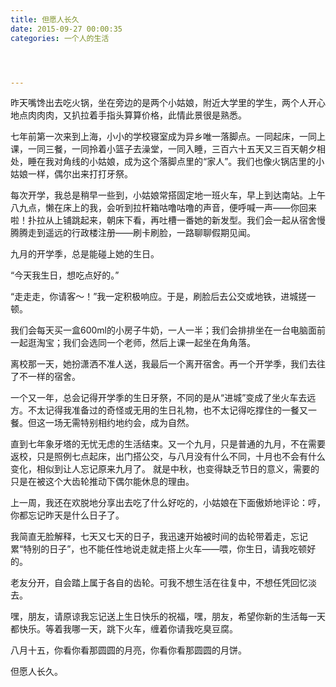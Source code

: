 ```yaml
---
title: 但愿人长久
date: 2015-09-27 00:00:35
categories: 一个人的生活




---
```


昨天嘴馋出去吃火锅，坐在旁边的是两个小姑娘，附近大学里的学生，两个人开心地点肉肉肉，又扒拉着手指头算算价格，此情此景很是熟悉。



七年前第一次来到上海，小小的学校寝室成为异乡唯一落脚点。一同起床，一同上课，一同三餐，一同拎着小篮子去澡堂，一同入睡，三百六十五天又三百天朝夕相处，睡在我对角线的小姑娘，成为这个落脚点里的“家人”。我们也像火锅店里的小姑娘一样，偶尔出来打打牙祭。

每次开学，我总是稍早一些到，小姑娘常搭固定地一班火车，早上到达南站。上午八九点，懒在床上的我，会听到拉杆箱咕噜咕噜的声音，便呼喊一声——你回来啦！扑拉从上铺跳起来，朝床下看，再吐槽一番她的新发型。我们会一起从宿舍慢腾腾走到遥远的行政楼注册——刷卡刷脸，一路聊聊假期见闻。

九月的开学季，总是能碰上她的生日。

“今天我生日，想吃点好的。”

“走走走，你请客～！”我一定积极响应。于是，刷脸后去公交或地铁，进城搓一顿。

我们会每天买一盒600ml的小房子牛奶，一人一半；我们会排排坐在一台电脑面前一起逛淘宝；我们会选同一个老师，然后上课一起坐在角角落。



离校那一天，她扮潇洒不准人送，我最后一个离开宿舍。再一个开学季，我们去往了不一样的宿舍。

一个又一年，总会记得开学季的生日牙祭，不同的是从“进城”变成了坐火车去远方。不太记得我准备过的奇怪或无用的生日礼物，也不太记得吃撑住的一餐又一餐。但这一场无需特别相约地约会，成为自然。



直到七年象牙塔的无忧无虑的生活结束。又一个九月，只是普通的九月，不在需要返校，只是照例七点起床，出门搭公交，与八月没有什么不同，十月也不会有什么变化，相似到让人忘记原来九月了。 就是中秋，也变得缺乏节日的意义，需要的只是在被这个大齿轮推动下偶尔能休息的理由。



上一周，我还在欢脱地分享出去吃了什么好吃的，小姑娘在下面傲娇地评论：哼，你都忘记昨天是什么日子了。

我简直无脸解释，七天又七天的日子，我迅速开始被时间的齿轮带着走，忘记累“特别的日子”，也不能任性地说走就走搭上火车——喂，你生日，请我吃顿好的。



老友分开，自会踏上属于各自的齿轮。可我不想生活在往复中，不想任凭回忆淡去。

嘿，朋友，请原谅我忘记送上生日快乐的祝福，嘿，朋友，希望你新的生活每一天都快乐。等着我哪一天，跳下火车，缠着你请我吃臭豆腐。



八月十五，你看你看那圆圆的月亮，你看你看那圆圆的月饼。

但愿人长久。